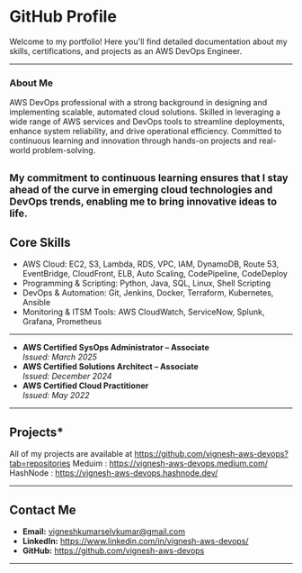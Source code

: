 # GitHub Profile

Welcome to my portfolio! Here you'll find detailed documentation about my skills, certifications, and projects as an AWS DevOps Engineer.

---

### **About Me**
AWS DevOps professional with a strong background in designing and implementing scalable, automated cloud solutions. Skilled in leveraging a wide range of AWS services and DevOps tools to streamline deployments, enhance system reliability, and drive operational efficiency. Committed to continuous learning and innovation through hands-on projects and real-world problem-solving.
  
<sub>My commitment to continuous learning ensures that I stay ahead of the curve in emerging cloud technologies and DevOps trends, enabling me to bring innovative ideas to life.</sub>
---

## **Core Skills**
- AWS Cloud: EC2, S3, Lambda, RDS, VPC, IAM, DynamoDB, Route 53, EventBridge, CloudFront, ELB, Auto Scaling, CodePipeline, CodeDeploy
- Programming & Scripting: Python, Java, SQL, Linux, Shell Scripting
- DevOps & Automation: Git, Jenkins, Docker, Terraform, Kubernetes, Ansible
- Monitoring & ITSM Tools: AWS CloudWatch, ServiceNow, Splunk, Grafana, Prometheus

---
- **AWS Certified SysOps Administrator – Associate**  
  *Issued: March 2025*  
- **AWS Certified Solutions Architect – Associate**  
  *Issued: December 2024*  
- **AWS Certified Cloud Practitioner**  
  *Issued: May 2022*

---

## **Projects***
All of my projects are available at https://github.com/vignesh-aws-devops?tab=repositories
Meduim : https://vignesh-aws-devops.medium.com/
HashNode : https://vignesh-aws-devops.hashnode.dev/


---

## **Contact Me**
- **Email:** vigneshkumarselvkumar@gmail.com
- **LinkedIn:** https://www.linkedin.com/in/vignesh-aws-devops/
- **GitHub:** https://github.com/vignesh-aws-devops

---
